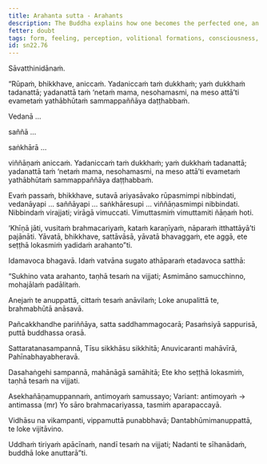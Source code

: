 ```yaml
---
title: Arahanta sutta - Arahants
description: The Buddha explains how one becomes the perfected one, an arahant, and shares verses on their qualities.
fetter: doubt
tags: form, feeling, perception, volitional formations, consciousness, five aggregates, disenchantment, dispassion, liberation, arahant, sn, sn22-34, sn22
id: sn22.76
---
```


Sāvatthinidānaṁ.

“Rūpaṁ, bhikkhave, aniccaṁ. Yadaniccaṁ taṁ dukkhaṁ; yaṁ dukkhaṁ tadanattā; yadanattā taṁ ‘netaṁ mama, nesohamasmi, na meso attā’ti evametaṁ yathābhūtaṁ sammappaññāya daṭṭhabbaṁ.

Vedanā …

saññā …

saṅkhārā …

viññāṇaṁ aniccaṁ. Yadaniccaṁ taṁ dukkhaṁ; yaṁ dukkhaṁ tadanattā; yadanattā taṁ ‘netaṁ mama, nesohamasmi, na meso attā’ti evametaṁ yathābhūtaṁ sammappaññāya daṭṭhabbaṁ.

Evaṁ passaṁ, bhikkhave, sutavā ariyasāvako rūpasmimpi nibbindati, vedanāyapi … saññāyapi … saṅkhāresupi … viññāṇasmimpi nibbindati. Nibbindaṁ virajjati; virāgā vimuccati. Vimuttasmiṁ vimuttamiti ñāṇaṁ hoti.

‘Khīṇā jāti, vusitaṁ brahmacariyaṁ, kataṁ karaṇīyaṁ, nāparaṁ itthattāyā’ti pajānāti. Yāvatā, bhikkhave, sattāvāsā, yāvatā bhavaggaṁ, ete aggā, ete seṭṭhā lokasmiṁ yadidaṁ arahanto”ti.

Idamavoca bhagavā. Idaṁ vatvāna sugato athāparaṁ etadavoca satthā:

“Sukhino vata arahanto,
taṇhā tesaṁ na vijjati;
Asmimāno samucchinno,
mohajālaṁ padālitaṁ.

Anejaṁ te anuppattā,
cittaṁ tesaṁ anāvilaṁ;
Loke anupalittā te,
brahmabhūtā anāsavā.

Pañcakkhandhe pariññāya,
satta saddhammagocarā;
Pasaṁsiyā sappurisā,
puttā buddhassa orasā.

Sattaratanasampannā,
Tīsu sikkhāsu sikkhitā;
Anuvicaranti mahāvīrā,
Pahīnabhayabheravā.

Dasahaṅgehi sampannā,
mahānāgā samāhitā;
Ete kho seṭṭhā lokasmiṁ,
taṇhā tesaṁ na vijjati.

Asekhañāṇamuppannaṁ,
antimoyaṁ samussayo; Variant: antimoyaṁ → antimassa (mr)
Yo sāro brahmacariyassa,
tasmiṁ aparapaccayā.

Vidhāsu na vikampanti,
vippamuttā punabbhavā;
Dantabhūmimanuppattā,
te loke vijitāvino.

Uddhaṁ tiriyaṁ apācīnaṁ,
nandī tesaṁ na vijjati;
Nadanti te sīhanādaṁ,
buddhā loke anuttarā”ti.

